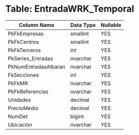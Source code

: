# Table: EntradaWRK_Temporal

| Column Name | Data Type | Nullable |
|-------------|-----------|----------|
| PkFkEmpresas | smallint | YES |
| PkFkCentros | smallint | YES |
| PkFkTerceros | int | YES |
| PkSeries_Entradas | nvarchar | YES |
| PkNumEntradasAlbaran | nvarchar | YES |
| FkSecciones | int | YES |
| PkFkMR | nvarchar | YES |
| PkFkReferencias | nvarchar | YES |
| Unidades | decimal | YES |
| PrecioMedio | decimal | YES |
| NumDet | bigint | YES |
| Ubicacion | nvarchar | YES |
